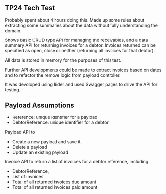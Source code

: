 ## TP24 Tech Test
Probably spent about 4 hours doing this. 
Made up some rules about extracting some summaries about the data without fully understanding the domain.

Shows basic CRUD type API for managing the receivables, and a data summary API for returning invoices for a debtor. Invoices returned can be specified as open, close or neither (returning all invoices for that debtor).

All data is stored in memory for the purposes of this test.

Further API developments could be made to extract invoices based on dates and to refactor the remove logic from payload controller.

It was devoloped using Rider and used Swagger pages to drive the API for testing.

## Payload Assumptions

* Reference: unique identifier for a payload
* DebtorReference: unique identifier for a debtor

Payload API to 
* Create a new payload and save it
* Delete a payload
* Update an existing payload

Invoice API to return a list of invoices for a debtor reference, including:
* DebtorReference,
* List of invoices
* Total of all returned invoices due amount 
* Total of all returned invoices paid amount
